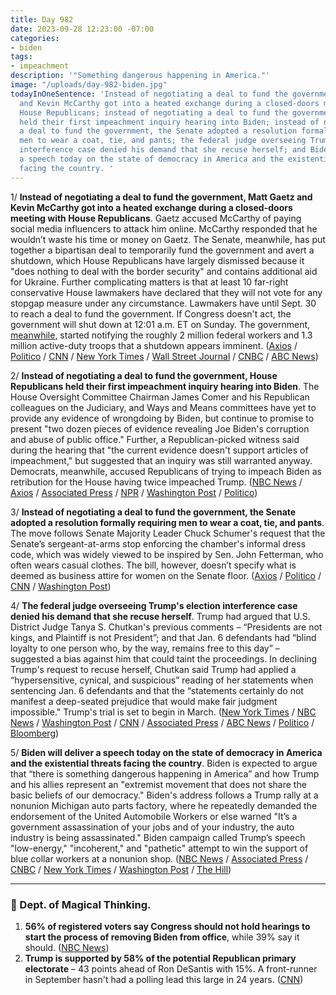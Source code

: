 ```yaml
---
title: Day 982
date: 2023-09-28 12:23:00 -07:00
categories:
- biden
tags:
- impeachment
description: '"Something dangerous happening in America."'
image: "/uploads/day-982-biden.jpg"
todayInOneSentence: 'Instead of negotiating a deal to fund the government, Matt Gaetz
  and Kevin McCarthy got into a heated exchange during a closed-doors meeting with
  House Republicans; instead of negotiating a deal to fund the government, House Republicans
  held their first impeachment inquiry hearing into Biden; instead of negotiating
  a deal to fund the government, the Senate adopted a resolution formally requiring
  men to wear a coat, tie, and pants; the federal judge overseeing Trump''s election
  interference case denied his demand that she recuse herself; and Biden will deliver
  a speech today on the state of democracy in America and the existential threats
  facing the country. '
---
```


1/ **Instead of negotiating a deal to fund the government, Matt Gaetz and Kevin McCarthy got into a heated exchange during a closed-doors meeting with House Republicans**. Gaetz accused McCarthy of paying social media influencers to attack him online. McCarthy responded that he wouldn’t waste his time or money on Gaetz. The Senate, meanwhile, has put together a bipartisan deal to temporarily fund the government and avert a shutdown, which House Republicans have largely dismissed because it "does nothing to deal with the border security" and contains additional aid for Ukraine. Further complicating matters is that at least 10 far-right conservative House lawmakers have declared that they will not vote for any stopgap measure under any circumstance. Lawmakers have until Sept. 30 to reach a deal to fund the government. If Congress doesn't act, the government will shut down at 12:01 a.m. ET on Sunday. The government, [meanwhile](https://www.washingtonpost.com/business/2023/09/28/government-shutdown-notice-federal-employees/), started notifying the roughly 2 million federal workers and 1.3 million active-duty troops that a shutdown appears imminent. ([Axios](https://www.axios.com/2023/09/28/mccarthy-gaetz-social-media-influencers-shutdown) / [Politico](https://www.politico.com/live-updates/2023/09/28/congress/senate-gop-weighs-border-money-on-stopgap-00118788) / [CNN](https://www.cnn.com/2023/09/28/politics/shutdown-latest-government-funding/index.html) / [New York Times](https://www.nytimes.com/2023/09/27/us/politics/republicans-congress-shutdown.html) / [Wall Street Journal](https://www.wsj.com/politics/policy/border-security-in-spotlight-as-congress-seeks-to-avert-shutdown-30a319c7) / [CNBC](https://www.cnbc.com/2023/09/28/house-speaker-mccarthy-criticizes-senate-measure-says-house-will-get-bill-done-to-avoid-shutdown.html) / [ABC News](https://abcnews.go.com/Politics/government-shutdown-approaches-agencies-workers-furloughs-coming/story?id=103562771))

2/ **Instead of negotiating a deal to fund the government, House Republicans held their first impeachment inquiry hearing into Biden**. The House Oversight Committee Chairman James Comer and his Republican colleagues on the Judiciary, and Ways and Means committees have yet to provide any evidence of wrongdoing by Biden, but continue to promise to present "two dozen pieces of evidence revealing Joe Biden's corruption and abuse of public office." Further, a Republican-picked witness said during the hearing that "the current evidence doesn't support articles of impeachment," but suggested that an inquiry was still warranted anyway. Democrats, meanwhile, accused Republicans of trying to impeach Biden as retribution for the House having twice impeached Trump. ([NBC News](https://www.nbcnews.com/politics/congress/house-republicans-hold-first-hearing-biden-impeachment-inquiry-rcna117657) / [Axios](https://www.axios.com/2023/09/28/house-republicans-biden-impeachment-inquiry-hearing) / [Associated Press](https://apnews.com/article/hunter-biden-impeachment-inquiry-house-republicans-51576c5fe4294be2605a14fa81075196) / [NPR](https://www.npr.org/2023/09/28/1202010186/biden-impeachment-inquiry-hearing) / [Washington Post](https://www.washingtonpost.com/nation/2023/09/28/biden-impeachment-inquiry-hearing/) / [Politico](https://www.politico.com/live-updates/2023/09/28/congress/impeachment-chugs-along-00118731))

3/ **Instead of negotiating a deal to fund the government, the Senate adopted a resolution formally requiring men to wear a coat, tie, and pants**. The move follows Senate Majority Leader Chuck Schumer's request that the Senate’s sergeant-at-arms stop enforcing the chamber's informal dress code, which was widely viewed to be inspired by Sen. John Fetterman, who often wears casual clothes. The bill, however, doesn’t specify what is deemed as business attire for women on the Senate floor. ([Axios](https://www.axios.com/2023/09/28/senate-formal-dress-code-passed) / [Politico](https://www.politico.com/live-updates/2023/09/28/congress/senate-dress-code-action-00118701) / [CNN](https://www.cnn.com/2023/09/27/politics/senate-passes-formal-dress-code/index.html) / [Washington Post](https://www.washingtonpost.com/politics/2023/09/27/senate-dress-code-change/))

4/ **The federal judge overseeing Trump's election interference case denied his demand that she recuse herself**. Trump had argued that U.S. District Judge Tanya S. Chutkan's previous comments – “Presidents are not kings, and Plaintiff is not President”; and that Jan. 6 defendants had “blind loyalty to one person who, by the way, remains free to this day” – suggested a bias against him that could taint the proceedings. In declining Trump's request to recuse herself, Chutkan said Trump had applied a “hypersensitive, cynical, and suspicious” reading of her statements when sentencing Jan. 6 defendants and that the “statements certainly do not manifest a deep-seated prejudice that would make fair judgment impossible." Trump's trial is set to begin in March. ([New York Times](https://www.nytimes.com/2023/09/27/us/politics/trump-jan-6-chutkan-recusal.html) / [NBC News](https://www.nbcnews.com/politics/justice-department/judge-tanya-chutkan-wont-recuse-trumps-election-interference-case-rcna117755) / [Washington Post](https://www.washingtonpost.com/dc-md-va/2023/09/27/trump-chutkan-recusal-bias-jan6/) / [CNN](https://www.cnn.com/2023/09/27/politics/tanya-chutkan-donald-trump-recusal-motion/index.html) / [Associated Press](https://apnews.com/article/donald-trump-justice-department-special-counsel-jan-6-8439ca0fcae8e7cf2a15663f9888e75a) / [ABC News](https://abcnews.go.com/US/judge-rejects-trumps-effort-recused-federal-election-interference/story?id=103544017) / [Politico](https://www.politico.com/news/2023/09/27/trump-judge-denies-recusal-00118557) / [Bloomberg](https://www.bloomberg.com/news/articles/2023-09-27/trump-judge-refuses-his-request-to-oust-her-from-election-case?sref=MIBMEEoj))

5/ **Biden will deliver a speech today on the state of democracy in America and the existential threats facing the country**. Biden is expected to argue that “there is something dangerous happening in America” and how Trump and his allies represent an "extremist movement that does not share the basic beliefs of our democracy." Biden's address follows a Trump rally at a nonunion Michigan auto parts factory, where he repeatedly demanded the endorsement of the United Automobile Workers or else warned "It’s a government assassination of your jobs and of your industry, the auto industry is being assassinated." Biden campaign called Trump’s speech "low-energy," "incoherent," and "pathetic" attempt to win the support of blue collar workers at a nonunion shop. ([NBC News](https://www.nbcnews.com/politics/2024-election/biden-trump-describe-maga-extremist-rcna117796) / [Associated Press](https://apnews.com/article/president-joe-biden-donald-trump-democracy-arizona-788d5203b3ac970dbf6b71ca74d6b386) / [CNBC](https://www.cnbc.com/2023/09/28/biden-to-deliver-speech-in-arizona-on-democracy-sen-john-mccain.html) / [New York Times](https://www.nytimes.com/2023/09/27/us/politics/trump-autoworkers-detroit.html) / [Washington Post](https://www.washingtonpost.com/politics/2023/09/27/trump-detroit-strike-autoworkers/) / [The Hill](https://thehill.com/homenews/campaign/4226992-biden-campaign-slams-trumps-incoherent-michigan-speech/))

---

### 🔮 Dept. of Magical Thinking.  

1. **56% of registered voters say Congress should not hold hearings to start the process of removing Biden from office**, while 39% say it should. ([NBC News](https://www.nbcnews.com/politics/2024-election/majority-voters-oppose-biden-impeachment-hearings-gop-inquiry-begins-rcna117668))
2. **Trump is supported by 58% of the potential Republican primary electorate** – 43 points ahead of Ron DeSantis with 15%. A front-runner in September hasn't had a polling lead this large in 24 years. ([CNN](https://www.cnn.com/2023/09/28/politics/presidential-primary-poll-front-runners-compared-dg/index.html))
